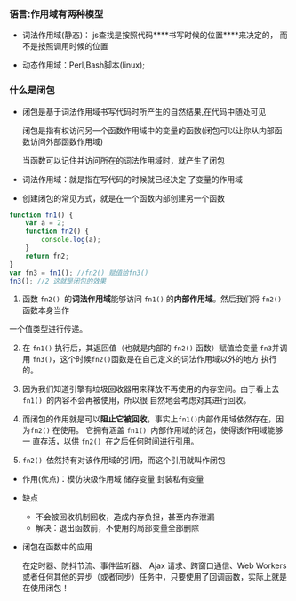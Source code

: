 ### 语言:作用域有两种模型

- 词法作用域(静态)： js查找是按照代码***\*书写时候的位置\****来决定的， 而不是按照调用时候的位置

- 动态作用域：Perl,Bash脚本(linux);

### 什么是闭包

- 闭包是基于词法作用域书写代码时所产生的自然结果,在代码中随处可见                                                                                                                                                                                                                                                                                                                                                                                                                                                                                                                                                                                                                                                                                                                                                                                                                                                                                                                                                                                                                                                                                                                                                                                                                                                                                                                                                                                                                                                                                                                                                                                                                                                                                                                                                                                                                                                                                                                                                                                                                                                                                       

  闭包是指有权访问另一个函数作用域中的变量的函数(闭包可以让你从内部函数访问外部函数作用域)

   当函数可以记住并访问所在的词法作用域时，就产生了闭包

- 词法作用域：就是指在写代码的时候就已经决定 了变量的作用域

-  创建闭包的常见方式，就是在一个函数内部创建另一个函数

  ```javascript
  function fn1() {
      var a = 2;
      function fn2() {
          console.log(a);
      }
      return fn2;
  }
  var fn3 = fn1(); //fn2() 赋值给fn3()
  fn3(); //2 这就是闭包的效果 
  ```

  1. 函数 `fn2() `的**词法作用域**能够访问 `fn1()` 的**内部作用域**。然后我们将 `fn2() `函数本身当作 

  一个值类型进行传递。

  2. 在 `fn1()` 执行后，其返回值（也就是内部的 `fn2()` 函数）赋值给变量 `fn3`并调用 `fn3()`，这个时候`fn2()`函数是在自己定义的词法作用域以外的地方 执行的。

  3. 因为我们知道引擎有垃圾回收器用来释放不再使用的内存空间。由于看上去 `fn1() `的内容不会再被使用，所以很 自然地会考虑对其进行回收。 

  4. 而闭包的作用就是可以**阻止它被回收**，事实上`fn1()`内部作用域依然存在，因为`fn2()` 在使用。 它拥有涵盖 `fn1() `内部作用域的闭包，使得该作用域能够一 直存活，以供 `fn2() `在之后任何时间进行引用。 
  5. `fn2() `依然持有对该作用域的引用，而这个引用就叫作闭包

-  作用(优点)：模仿块级作用域 储存变量 封装私有变量

- 缺点

  - 不会被回收机制回收，造成内存负担，甚至内存泄漏
  - 解决：退出函数前，不使用的局部变量全部删除

- 闭包在函数中的应用

  在定时器、防抖节流、事件监听器、 Ajax 请求、跨窗口通信、Web Workers 或者任何其他的异步（或者同步）任务中，只要使用了回调函数，实际上就是在使用闭包！ 

